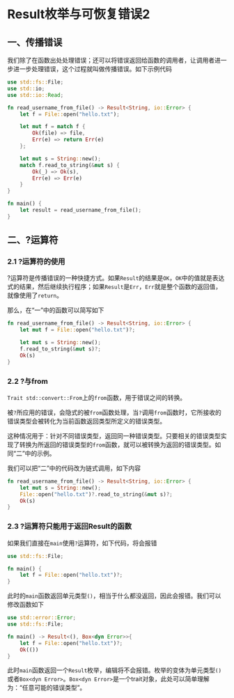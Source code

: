 # Result枚举与可恢复错误2

## 一、传播错误

我们除了在函数出处处理错误；还可以将错误返回给函数的调用者，让调用者进一步进一步处理错误，这个过程就叫做传播错误。如下示例代码

```Rust
use std::fs::File;
use std::io;
use std::io::Read;

fn read_username_from_file() -> Result<String, io::Error> {
    let f = File::open("hello.txt");

    let mut f = match f {
        Ok(file) => file,
        Err(e) => return Err(e)
    };

    let mut s = String::new();
    match f.read_to_string(&mut s) {
        Ok(_) => Ok(s),
        Err(e) => Err(e)
    }
}

fn main() {
    let result = read_username_from_file();
}
```

## 二、?运算符

### 2.1 ?运算符的使用

?运算符是传播错误的一种快捷方式。如果`Result`的结果是`OK`，`OK`中的值就是表达式的结果，然后继续执行程序；如果`Result`是`Err`，`Err`就是整个函数的返回值，就像使用了`return`。

那么，在“一”中的函数可以简写如下

```rust
fn read_username_from_file() -> Result<String, io::Error> {
    let mut f = File::open("hello.txt")?;

    let mut s = String::new();
    f.read_to_string(&mut s)?;
    Ok(s)
}
```

### 2.2 ?与from

`Trait std::convert::From`上的`from`函数，用于错误之间的转换。

被`?`所应用的错误，会隐式的被`from`函数处理，当`?`调用`from`函数时，它所接收的错误类型会被转化为当前函数返回类型所定义的错误类型。

这种情况用于：针对不同错误类型，返回同一种错误类型。只要相关的错误类型实现了转换为所返回的错误类型的`from`函数，就可以被转换为返回的错误类型。如同“二”中的示例。

我们可以把“二”中的代码改为链式调用，如下内容

```Rust
fn read_username_from_file() -> Result<String, io::Error> {
    let mut s = String::new();
    File::open("hello.txt")?.read_to_string(&mut s)?;
    Ok(s)
}
```

### 2.3 ?运算符只能用于返回Result的函数

如果我们直接在`main`使用`?`运算符，如下代码，将会报错

```Rust
use std::fs::File;

fn main() {
    let f = File::open("hello.txt")?;
}
```

此时的`main`函数返回单元类型`()`，相当于什么都没返回，因此会报错。我们可以修改函数如下

```rust
use std::error::Error;
use std::fs::File;

fn main() -> Result<(), Box<dyn Error>>{
    let f = File::open("hello.txt")?;
    Ok(())
}
```

此时`main`函数返回一个`Result`枚举，编辑将不会报错。枚举的变体为单元类型`()`或者`Box<dyn Error>`。`Box<dyn Error>`是一个trait对象，此处可以简单理解为：“任意可能的错误类型”。
